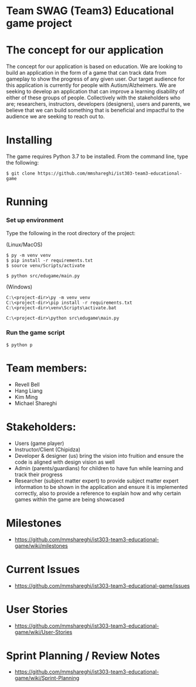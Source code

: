 # Team SWAG (Team3) Educational game project 

# The concept for our application

The concept for our application is based on education. We are looking to build an application in the form of a game 
that can track data from gameplay to show the progress of any given user. Our target audience for this application is 
currently for people with Autism/Alzheimers. We are seeking to develop an application that can improve a learning 
disability of either of these groups of people. Collectively with the stakeholders who are; researchers, instructors, 
developers (designers), users and parents, we believe that we can build something that is beneficial and impactful to 
the audience we are seeking to reach out to. 

# Installing

The game requires Python 3.7 to be installed. From the command line, type the following:

```
$ git clone https://github.com/mmshareghi/ist303-team3-educational-game
```

# Running 

### Set up environment

Type the following in the root directory of the project:

(Linux/MacOS)
```
$ py -m venv venv
$ pip install -r requirements.txt
$ source venv/Scripts/activate

$ python src/edugame/main.py
```

(Windows)
```
C:\<project-dir>\py -m venv venv
C:\<project-dir>\pip install -r requirements.txt
C:\<project-dir>\venv\Scripts\activate.bat

C:\<project-dir>\python src\edugame\main.py
```

### Run the game script
```
$ python p
```

# Team members:
- Revell Bell
- Hang Liang
- Kim Ming
- Michael Shareghi

# Stakeholders:
- Users (game player)
- Instructor/Client (Chipidza)
- Developer & designer (us)
  bring the vision into fruition and ensure the code is aligned with design vision as well
- Admin (parents/guardians)
  for children to have fun while learning and track their progress
- Researcher (subject matter expert)
  to provide subject matter expert information to be shown in the application and ensure it is implemented correctly, 
  also to provide a   reference to explain how and why certain games within the game are being showcased

# Milestones
- https://github.com/mmshareghi/ist303-team3-educational-game/wiki/milestones

# Current Issues
- https://github.com/mmshareghi/ist303-team3-educational-game/issues
  
# User Stories
- https://github.com/mmshareghi/ist303-team3-educational-game/wiki/User-Stories

# Sprint Planning / Review Notes
- https://github.com/mmshareghi/ist303-team3-educational-game/wiki/Sprint-Planning
